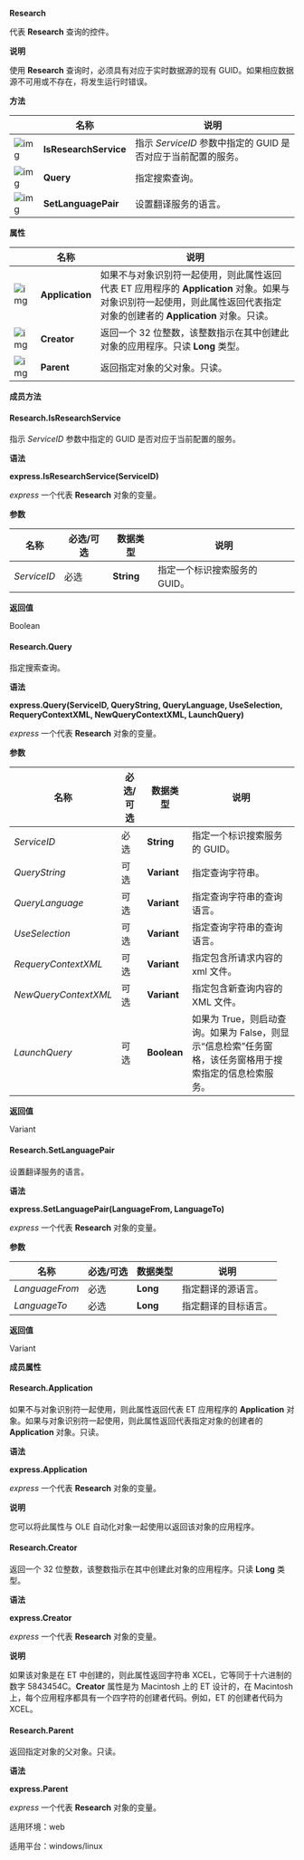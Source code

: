 **Research**



代表 **Research** 查询的控件。

**说明**

使用 **Research** 查询时，必须具有对应于实时数据源的现有 GUID。如果相应数据源不可用或不存在，将发生运行时错误。

**方法**

|                                                              | 名称                  | 说明                                                         |
| ------------------------------------------------------------ | --------------------- | ------------------------------------------------------------ |
| ![img](https://qn.cache.wpscdn.cn/encs/doc/office_v19/gif/methods.gif) | **IsResearchService** | 指示 *ServiceID* 参数中指定的 GUID 是否对应于当前配置的服务。 |
| ![img](https://qn.cache.wpscdn.cn/encs/doc/office_v19/gif/methods.gif) | **Query**             | 指定搜索查询。                                               |
| ![img](https://qn.cache.wpscdn.cn/encs/doc/office_v19/gif/methods.gif) | **SetLanguagePair**   | 设置翻译服务的语言。                                         |

**属性**

|                                                              | 名称            | 说明                                                         |
| ------------------------------------------------------------ | --------------- | ------------------------------------------------------------ |
| ![img](https://qn.cache.wpscdn.cn/encs/doc/office_v19/gif/properties.gif) | **Application** | 如果不与对象识别符一起使用，则此属性返回代表 ET 应用程序的 **Application** 对象。如果与对象识别符一起使用，则此属性返回代表指定对象的创建者的 **Application** 对象。只读。 |
| ![img](https://qn.cache.wpscdn.cn/encs/doc/office_v19/gif/properties.gif) | **Creator**     | 返回一个 32 位整数，该整数指示在其中创建此对象的应用程序。只读 **Long** 类型。 |
| ![img](https://qn.cache.wpscdn.cn/encs/doc/office_v19/gif/properties.gif) | **Parent**      | 返回指定对象的父对象。只读。                                 |

**成员方法**

#### **Research.IsResearchService**

指示 *ServiceID* 参数中指定的 GUID 是否对应于当前配置的服务。

**语法**

**express.IsResearchService(ServiceID)**

*express*   一个代表 **Research** 对象的变量。

**参数**

| **名称**    | **必选/可选** | **数据类型** | **说明**                      |
| ----------- | ------------- | ------------ | ----------------------------- |
| *ServiceID* | 必选          | **String**   | 指定一个标识搜索服务的 GUID。 |

**返回值**

Boolean

#### **Research.Query**

指定搜索查询。

**语法**

**express.Query(ServiceID, QueryString, QueryLanguage, UseSelection, RequeryContextXML, NewQueryContextXML, LaunchQuery)**

*express*   一个代表 **Research** 对象的变量。

**参数**

| **名称**             | **必选/可选** | **数据类型** | **说明**                                                     |
| -------------------- | ------------- | ------------ | ------------------------------------------------------------ |
| *ServiceID*          | 必选          | **String**   | 指定一个标识搜索服务的 GUID。                                |
| *QueryString*        | 可选          | **Variant**  | 指定查询字符串。                                             |
| *QueryLanguage*      | 可选          | **Variant**  | 指定查询字符串的查询语言。                                   |
| *UseSelection*       | 可选          | **Variant**  | 指定查询字符串的查询语言。                                   |
| *RequeryContextXML*  | 可选          | **Variant**  | 指定包含所请求内容的 xml 文件。                              |
| *NewQueryContextXML* | 可选          | **Variant**  | 指定包含新查询内容的 XML 文件。                              |
| *LaunchQuery*        | 可选          | **Boolean**  | 如果为 True，则启动查询。如果为 False，则显示“信息检索”任务窗格，该任务窗格用于搜索指定的信息检索服务。 |

**返回值**

Variant

#### **Research.SetLanguagePair**

设置翻译服务的语言。

**语法**

**express.SetLanguagePair(LanguageFrom, LanguageTo)**

*express*   一个代表 **Research** 对象的变量。

**参数**

| **名称**       | **必选/可选** | **数据类型** | **说明**             |
| -------------- | ------------- | ------------ | -------------------- |
| *LanguageFrom* | 必选          | **Long**     | 指定翻译的源语言。   |
| *LanguageTo*   | 必选          | **Long**     | 指定翻译的目标语言。 |

**返回值**

Variant

**成员属性**

#### **Research.Application**

如果不与对象识别符一起使用，则此属性返回代表 ET 应用程序的 **Application** 对象。如果与对象识别符一起使用，则此属性返回代表指定对象的创建者的 **Application** 对象。只读。

**语法**

**express.Application**

*express*   一个代表 **Research** 对象的变量。

**说明**

您可以将此属性与 OLE 自动化对象一起使用以返回该对象的应用程序。

#### **Research.Creator**

返回一个 32 位整数，该整数指示在其中创建此对象的应用程序。只读 **Long** 类型。

**语法**

**express.Creator**

*express*   一个代表 **Research** 对象的变量。

**说明**

如果该对象是在 ET 中创建的，则此属性返回字符串 XCEL，它等同于十六进制的数字 5843454C。**Creator** 属性是为 Macintosh 上的 ET 设计的，在 Macintosh 上，每个应用程序都具有一个四字符的创建者代码。例如，ET 的创建者代码为 XCEL。

#### **Research.Parent**

返回指定对象的父对象。只读。

**语法**

**express.Parent**

*express*   一个代表 **Research** 对象的变量。

适用环境：web

适用平台：windows/linux